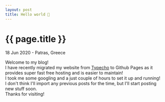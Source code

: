 ```yaml
---
layout: post
title: Hello world 👋
---
```


{{ page.title }}
================

<p class="meta">18 Jun 2020 - Patras, Greece</p>

Welcome to my blog!  
I have recently migrated my website from [Typecho](https://typecho.org) to Github Pages as it provides super fast free hosting and is easier to maintain!  
I took me some googling and a just couple of hours to set it up and running!  
I don't think I'll import any previous posts for the time, but I'll start posting new stuff soon.  
Thanks for visiting!
